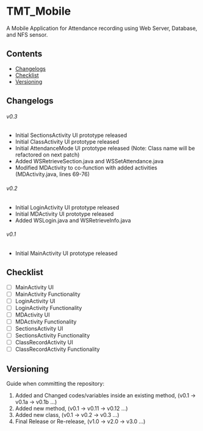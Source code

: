 # TMT_Mobile
A Mobile Application for Attendance recording using Web Server, Database, and NFS sensor.
## Contents
- [Changelogs](https://github.com/708817/TMT_Mobile#changelogs)
- [Checklist](https://github.com/708817/TMT_Mobile#checklist)
- [Versioning](https://github.com/708817/TMT_Mobile#versioning)
## Changelogs
###### v0.3
- Initial SectionsActivity UI prototype released
- Initial ClassActivity UI prototype released
- Initial AttendanceMode UI prototype released (Note: Class name will be refactored on next patch)
- Added WSRetrieveSection.java and WSSetAttendance.java
- Modified MDActivity to co-function with added activities (MDActivity.java, lines 69-76)
###### v0.2
- Initial LoginActivity UI prototype released
- Initial MDActivity UI prototype released
- Added WSLogin.java and WSRetrieveInfo.java 
###### v0.1
- Initial MainActivity UI prototype released
## Checklist
- [ ] MainActivity UI
- [ ] MainActivity Functionality
- [ ] LoginActivity UI
- [ ] LoginActivity Functionality
- [ ] MDActivity UI
- [ ] MDActivity Functionality
- [ ] SectionsActivity UI
- [ ] SectionsActivity Functionality
- [ ] ClassRecordActivity UI
- [ ] ClassRecordActivity Functionality
## Versioning
Guide when committing the repository:
1. Added and Changed codes/variables inside an existing method, (v0.1 -> v0.1a -> v0.1b ...)
2. Added new method, (v0.1 -> v0.11 -> v0.12 ...)
3. Added new class, (v0.1 -> v0.2 -> v0.3 ...)
4. Final Release or Re-release, (v1.0 -> v2.0 -> v3.0 ...)
